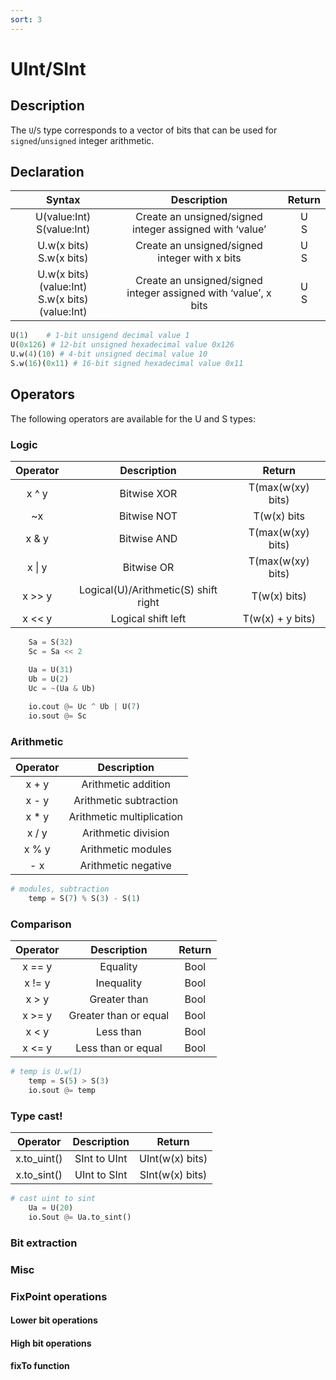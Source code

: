 ```yaml
---
sort: 3
---
```

# UInt/SInt
## Description
The `U`/`S` type corresponds to a vector of bits that can be used for `signed`/`unsigned` integer arithmetic.
## Declaration

|                      Syntax                       |                             Description                              |    Return    |
|:-------------------------------------------------:|:--------------------------------------------------------------------:|:------------:|
|           U(value:Int)<br/>S(value:Int)           |     Create an unsigned/signed <br/>integer assigned with ‘value’     |   U<br/>S    |
|            U.w(x bits)<br/>S.w(x bits)            |          Create an unsigned/signed <br/>integer with x bits          |   U<br/>S    |
| U.w(x bits)(value:Int)<br/>S.w(x bits)(value:Int) | Create an unsigned/signed <br/>integer assigned with ‘value’, x bits |   U<br/>S    |

```python
U(1)	# 1-bit unsigend decimal value 1
U(0x126) # 12-bit unsigned hexadecimal value 0x126
U.w(4)(10) # 4-bit unsigned decimal value 10
S.w(16)(0x11) # 16-bit signed hexadecimal value 0x11
```
## Operators

The following operators are available for the U and S types:
### Logic

|  Operator  |              Description              |      Return       |
|:----------:|:-------------------------------------:|:-----------------:|
|   x ^ y    |              Bitwise XOR              | T(max(w(xy) bits) |
|     ~x     |              Bitwise NOT              |    T(w(x) bits    |
|   x & y    |              Bitwise AND              | T(max(w(xy) bits) |
| x &#124; y |              Bitwise OR               | T(max(w(xy) bits) |
|   x >> y   | 	Logical(U)/Arithmetic(S) shift right |   T(w(x) bits)    |
|   x << y   |          	Logical shift left          | T(w(x) + y bits)  |

```python
    Sa = S(32)
    Sc = Sa << 2

    Ua = U(31)
    Ub = U(2)
    Uc = ~(Ua & Ub)
    
    io.cout @= Uc ^ Ub | U(7)
    io.sout @= Sc
```

### Arithmetic

| Operator |        Description        |
|:--------:|:-------------------------:|
|  x + y   |    Arithmetic addition    |
|  x - y   |  Arithmetic subtraction   |
|  x * y   | Arithmetic multiplication |
|  x / y   |    Arithmetic division    |
|  x % y   |    Arithmetic modules     |
|   - x    |    Arithmetic negative    |

```python
# modules, subtraction
    temp = S(7) % S(3) - S(1)
```

### Comparison

| Operator |      Description      | Return |
|:--------:|:---------------------:|:------:|
|  x == y  |       Equality        |  Bool  |
|  x != y  |      Inequality       |  Bool  |
|  x > y   |     Greater than      |  Bool  |
|  x >= y  | Greater than or equal |  Bool  |
|  x < y   |      	Less than       |  Bool  |
|  x <= y  |  	Less than or equal  |  Bool  |

```python
# temp is U.w(1)
    temp = S(5) > S(3)
    io.sout @= temp
```
### Type cast!

|  Operator   | Description  |     Return      |
|:-----------:|:------------:|:---------------:|
| x.to_uint() | SInt to UInt | UInt(w(x) bits) |
| x.to_sint() | UInt to SInt | SInt(w(x) bits) |

```python
# cast uint to sint
    Ua = U(20)
    io.Sout @= Ua.to_sint()
```

### Bit extraction

### Misc

### FixPoint operations
#### Lower bit operations
#### High bit operations
#### fixTo function